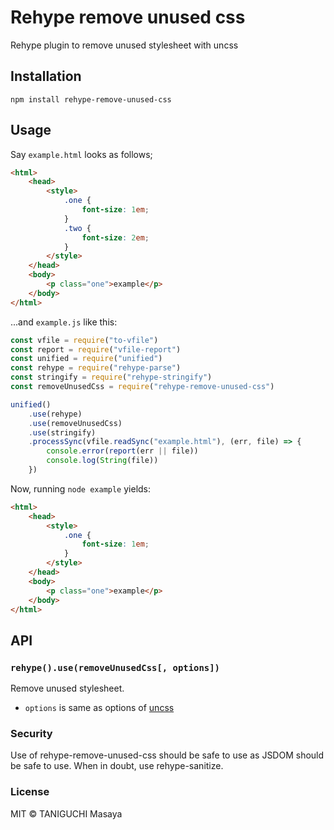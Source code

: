 # Rehype remove unused css

Rehype plugin to remove unused stylesheet with uncss

## Installation

    npm install rehype-remove-unused-css

## Usage

Say `example.html` looks as follows;

```html
<html>
    <head>
        <style>
            .one {
                font-size: 1em;
            }
            .two {
                font-size: 2em;
            }
        </style>
    </head>
    <body>
        <p class="one">example</p>
    </body>
</html>
```

...and `example.js` like this:

```javascript
const vfile = require("to-vfile")
const report = require("vfile-report")
const unified = require("unified")
const rehype = require("rehype-parse")
const stringify = require("rehype-stringify")
const removeUnusedCss = require("rehype-remove-unused-css")

unified()
    .use(rehype)
    .use(removeUnusedCss)
    .use(stringify)
    .processSync(vfile.readSync("example.html"), (err, file) => {
        console.error(report(err || file))
        console.log(String(file))
    })
```

Now, running `node example` yields:

```html
<html>
    <head>
        <style>
            .one {
                font-size: 1em;
            }
        </style>
    </head>
    <body>
        <p class="one">example</p>
    </body>
</html>
```

## API

### `rehype().use(removeUnusedCss[, options])`

Remove unused stylesheet.

- `options` is same as options of [uncss](https://github.com/uncss/uncss)

### Security

Use of rehype-remove-unused-css should be safe to use as JSDOM should be safe to use. When in doubt, use rehype-sanitize.

### License

MIT &copy; TANIGUCHI Masaya
